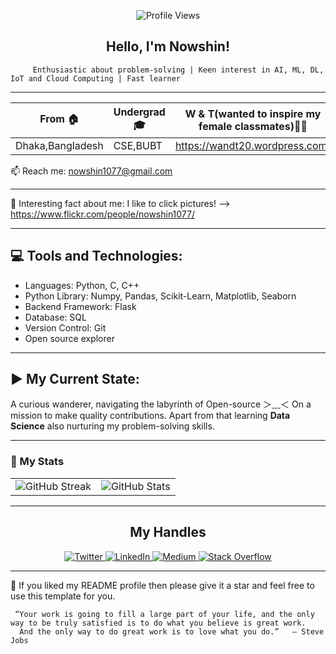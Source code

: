 <!--- <img align ="right" src="https://komarev.com/ghpvc/?username=Nowshin1077&label=Profile%20views&color=0e75b6&style=flat" alt="Nowshin1077">  --->
<!--- <h2 align="center"><img src="https://media.giphy.com/media/mGcNjsfWAjY5AEZNw6/giphy.gif" width="50" /> Hello, I'm Nowshin! </h2> -->

<p align="center">
  <img src="https://komarev.com/ghpvc/?username=Nowshin1077&color=blue" alt="Profile Views">
</p>
<h2 align="center"> Hello, I'm Nowshin! </h2>

         Enthusiastic about problem-solving | Keen interest in AI, ML, DL, IoT and Cloud Computing | Fast learner  

--------------------------------------------------------------------------------------------------------------------------------------------

| From  🏠 | Undergrad 🎓| W & T(wanted to inspire my female classmates)👩‍💻| Chess Newbie ♟️| 
| ------------- | ------------- | ------------- | ------------- | 
|Dhaka,Bangladesh | CSE,BUBT | https://wandt20.wordpress.com/ |  https://www.chess.com/member/nowshin1077 | 


📫 Reach me: nowshin1077@gmail.com

-------------------------------------------------------------------------------------------------------------------------------------------
📸 Interesting fact about me: I like to click pictures! --> https://www.flickr.com/people/nowshin1077/

-------------------------------------------------------------------------------------------------------------------------------------------
💻 Tools and Technologies:
---------------------------
- Languages: Python, C, C++
- Python Library: Numpy, Pandas, Scikit-Learn, Matplotlib, Seaborn
- Backend Framework: Flask
- Database: SQL
- Version Control: Git
- Open source explorer
-----------------------------------------------------------------------------------------------------------------------------------------------------
▶️ My Current State: 
---------------------
A curious wanderer, navigating the labyrinth of Open-source ＞﹏＜
On a mission to make quality contributions. Apart from that learning **Data Science** also nurturing my problem-solving skills.

-------------------------------------------------------------------------------------------------------------------------------------------------------

### 🚀 My Stats

<!-- Option 1: Using HTML table (Most reliable) -->
<table>
  <tr>
    <td>
      <img src="https://github-readme-streak-stats.herokuapp.com/?user=Nowshin1077&theme=tokyonight" alt="GitHub Streak"/>
    </td>
    <td>
      <img src="https://github-readme-stats.vercel.app/api?username=Nowshin1077&theme=tokyonight&show_icons=true&count_private=true&include_all_commits=true" alt="GitHub Stats"/>
    </td>
  </tr>
</table>

-------------------------------------------------------------------------------------------------------------------------------------------
<h2 align="center"> My Handles </h2>

<p align="center">
  <a href="https://twitter.com/nowshin1077" target="_blank">
    <img src="https://img.shields.io/badge/twitter-%2300acee.svg?style=for-the-badge&logo=twitter&logoColor=white&color=ff69b4" alt="Twitter" />
  </a>
  <a href="https://www.linkedin.com/in/nowshin1077/" target="_blank">
    <img src="https://img.shields.io/badge/linkedin-%231E77B5.svg?style=for-the-badge&logo=linkedin&logoColor=white&color=9c6bff" alt="LinkedIn" />
  </a>
  <a href="https://medium.com/@nowshin1077" target="_blank">
    <img src="https://img.shields.io/badge/medium-%23292929.svg?style=for-the-badge&logo=medium&logoColor=white&color=ff85e5" alt="Medium" />
  </a>
  <a href="https://stackoverflow.com/users/13979799/nowshin1077" target="_blank">
    <img src="https://img.shields.io/badge/stackoverflow-%23F48024.svg?style=for-the-badge&logo=stackoverflow&logoColor=white&color=ff9dcd" alt="Stack Overflow" />
  </a>
</p>


-------------------------------------------------------------------------------------------------------------------------------------------

👋 If you liked my README profile then please give it a star and feel free to use this template for you.


     “Your work is going to fill a large part of your life, and the only way to be truly satisfied is to do what you believe is great work. 
      And the only way to do great work is to love what you do.”   ― Steve Jobs
